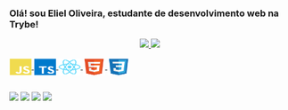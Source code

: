 ### Olá! sou Eliel Oliveira, estudante de desenvolvimento web na Trybe!

<div align="center">
  <a href="https://github.com/eliel-oliveira">
  <img height="200em" src="https://github-readme-stats.vercel.app/api?username=eliel-oliveira&show_icons=true&theme=github_dark&include_all_commits=true&count_private=true"/>
  <img height="200em" src="https://github-readme-stats.vercel.app/api/top-langs/?username=eliel-oliveira&layout=compact&langs_count=7&theme=github_dark"/>
</div>
<div style="display: inline_block"><br>
  <img align="center" alt="ico-js" height="30" width="40" src="https://raw.githubusercontent.com/devicons/devicon/master/icons/javascript/javascript-plain.svg">
  <img align="center" alt="ico-ts" height="30" width="40" src="https://raw.githubusercontent.com/devicons/devicon/master/icons/typescript/typescript-plain.svg">
  <img align="center" alt="ico-react" height="30" width="40" src="https://raw.githubusercontent.com/devicons/devicon/master/icons/react/react-original.svg">
  <img align="center" alt="ico-HTML" height="30" width="40" src="https://raw.githubusercontent.com/devicons/devicon/master/icons/html5/html5-original.svg">
  <img align="center" alt="ico-CSS" height="30" width="40" src="https://raw.githubusercontent.com/devicons/devicon/master/icons/css3/css3-original.svg">
  <!--
  <img align="right" alt="eliel-pic" height="150" style="border-radius:100px;" src="">
  -->
</div>
  
  ##
 
<div> 
  <a href="https://www.youtube.com/channel/UC7KsOdRsIint4zl08eC-mGg" target="_blank"><img src="https://img.shields.io/badge/YouTube-FF0000?style=for-the-badge&logo=youtube&logoColor=white" target="_blank"></a>
  <a href="https://www.instagram.com/eliel.oliveira96/?theme=dark" target="_blank"><img src="https://img.shields.io/badge/-Instagram-%23E4405F?style=for-the-badge&logo=instagram&logoColor=white" target="_blank"></a>
 	<!--
  <a href="https://www.twitch.tv/betask" target="_blank"><img src="https://img.shields.io/badge/Twitch-9146FF?style=for-the-badge&logo=twitch&logoColor=white" target="_blank"></a>
  <a href="https://discord.gg/wagxzStdcR" target="_blank"><img src="https://img.shields.io/badge/Discord-7289DA?style=for-the-badge&logo=discord&logoColor=white" target="_blank"></a> 
  -->
  <a href = "mailto:elielsjc@hotmail.com"><img src="https://img.shields.io/badge/Microsoft_Outlook-0078D4?style=for-the-badge&logo=microsoft-outlook&logoColor=white" target="_blank"></a>
  <a href="https://www.linkedin.com/in/dev-eliel-oliveira/" target="_blank"><img src="https://img.shields.io/badge/-LinkedIn-%230077B5?style=for-the-badge&logo=linkedin&logoColor=white" target="_blank"></a> 
 
 
</div>
<!--
**eliel-oliveira/eliel-oliveira** is a ✨ _special_ ✨ repository because its `README.md` (this file) appears on your GitHub profile.

- 🌱 Estudando Typescript

-->
